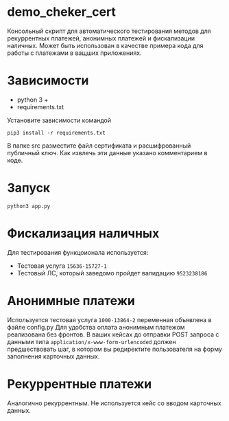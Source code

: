 # demo_cheker_cert
Консольный скрипт для автоматического тестирования методов для рекуррентных платежей, анонимных платежей и фискализации наличных. 
Может быть использован в качестве примера кода для работы с платежами в ващших приложениях.

# Зависимости
- python 3 +
- requirements.txt

Установите зависимости командой 

`pip3 install -r requirements.txt`

В папке src разместите файл сертификата и расшифрованный публичный ключ. Как извлечь эти данные указано комментарием в коде. 

# Запуск
`python3 app.py`

# Фискализация наличных

Для тестирования функцоионала используется: 
- Тестовая услуга `15636-15727-1`
- Тестовый ЛС, который заведомо пройдет валидацию `9523238186`

# Анонимные платежи

Используется тестовая услуга `1000-13864-2` переменная объявлена в файле config.py
Для удобства оплата анонимным платежом реализована без фронтов. 
В ваших кейсах до отправки POST запроса с данными типа `application/x-www-form-urlencoded` должен предшествовать шаг, в котором вы редиректите пользователя на форму заполнения карточных данных.

# Рекуррентные платежи

Аналогично рекуррентным. Не используется кейс со вводом карточных данных. 
